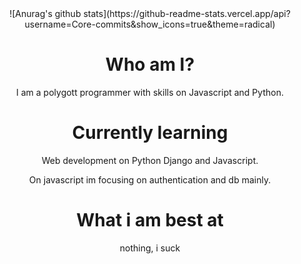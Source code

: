 
<center>
![Anurag's github stats](https://github-readme-stats.vercel.app/api?username=Core-commits&show_icons=true&theme=radical)

# Who am I?

I am a polygott programmer with skills on Javascript and Python. 

# Currently learning

Web development on Python Django and Javascript.

On javascript im focusing on authentication and db mainly.

# What i am best at

nothing, i suck
</center>
